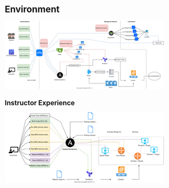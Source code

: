 # Environment 
![Range Diagram](diagram/range.svg)

## Instructor Experience
![Instructor Experience Diagram](diagram/instructorExperience.svg)
